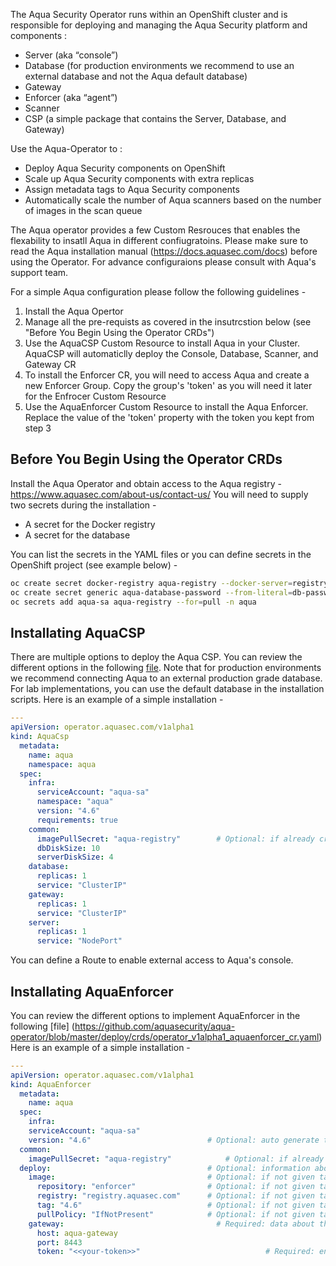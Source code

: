 The Aqua Security Operator runs within an OpenShift cluster and is responsible for deploying and managing the Aqua Security platform and components :
* Server (aka “console”)
* Database (for production environments we recommend to use an external database and not the Aqua default database)  
* Gateway 
* Enforcer (aka “agent”)
* Scanner
* CSP (a simple package that contains the Server, Database, and Gateway)

Use the Aqua-Operator to : 
* Deploy Aqua Security components on OpenShift
* Scale up Aqua Security components with extra replicas
* Assign metadata tags to Aqua Security components
* Automatically scale the number of Aqua scanners based on the number of images in the scan queue
	
The Aqua operator provides a few Custom Resrouces that enables the flexability to insatll Aqua in different confiugratoins. Please make sure to read the Aqua installation manual (https://docs.aquasec.com/docs) before using the Operator. For advance configuraions please consult with Aqua's support team.
    
For a simple Aqua configuration please follow the following guidelines -
1. Install the Aqua Opertor 
2. Manage all the pre-requists as covered in the insutrcstion below (see "Before You Begin Using the Operator CRDs")
3. Use the AquaCSP Custom Resource to install Aqua in your Cluster. AquaCSP will automaticlly deploy the Console, Database, Scanner, and Gateway CR
4. To install the Enforcer CR, you will need to access Aqua and create a new Enforcer Group. Copy the group's 'token' as you will need it later for the Enfrocer Custom Resource
5. Use the AquaEnforcer Custom Resource to install the Aqua Enforcer. Replace the value of the 'token' property with the token you kept from step 3
	

## Before You Begin Using the Operator CRDs
Install the Aqua Operator and obtain access to the Aqua registry - https://www.aquasec.com/about-us/contact-us/
You will need to supply two secrets during the installation - 
* A secret for the Docker registry
* A secret for the database

You can  list the secrets in the YAML files or you can define secrets in the OpenShift project (see example below) -
```bash
oc create secret docker-registry aqua-registry --docker-server=registry.aquasec.com --docker-username=<AQUA_USERNAME> --docker-password=<AQUA_PASSWORD> --docker-email=<user email> -n aqua
oc create secret generic aqua-database-password --from-literal=db-password=<password> -n aqua
oc secrets add aqua-sa aqua-registry --for=pull -n aqua
```

## Installating AquaCSP
There are multiple options to deploy the Aqua  CSP. You can review the different options in the following [file](https://github.com/aquasecurity/aqua-operator/blob/master/deploy/crds/operator_v1alpha1_aquacsp_cr.yaml).  Note that for production environments we recommend connecting Aqua to an external production grade database. For lab implementations,  you can use the default database in the installation scripts.
Here is an example of a simple installation  - 
```yaml
---
apiVersion: operator.aquasec.com/v1alpha1
kind: AquaCsp
  metadata:
    name: aqua
    namespace: aqua
  spec:
    infra:                                    
      serviceAccount: "aqua-sa"               
      namespace: "aqua"                       
      version: "4.6"                          
      requirements: true                      
    common:
      imagePullSecret: "aqua-registry"        # Optional: if already created image pull secret then mention in here
      dbDiskSize: 10       
      serverDiskSize: 4   
    database:                                 
      replicas: 1                            
      service: "ClusterIP"                    
    gateway:                                  
      replicas: 1                             
      service: "ClusterIP"                    
    server:                                   
      replicas: 1                             
      service: "NodePort" 
```

You can define a Route to enable external access to Aqua's console.

## Installating AquaEnforcer
You can review the different options to implement AquaEnforcer in the following [file] (https://github.com/aquasecurity/aqua-operator/blob/master/deploy/crds/operator_v1alpha1_aquaenforcer_cr.yaml)
Here is an example of a simple installation  - 
```yaml
---
apiVersion: operator.aquasec.com/v1alpha1
kind: AquaEnforcer
  metadata:
    name: aqua
  spec:
    infra:                                    
    serviceAccount: "aqua-sa"                
    version: "4.6"                          # Optional: auto generate to latest version
  common:
    imagePullSecret: "aqua-registry"            # Optional: if already created image pull secret then mention in here
  deploy:                                   # Optional: information about aqua enforcer deployment
    image:                                  # Optional: if not given take the default value and version from infra.version
      repository: "enforcer"                # Optional: if not given take the default value - enforcer
      registry: "registry.aquasec.com"      # Optional: if not given take the default value - registry.aquasec.com
      tag: "4.6"                            # Optional: if not given take the default value - 4.5 (latest tested version for this operator version)
      pullPolicy: "IfNotPresent"            # Optional: if not given take the default value - IfNotPresent
    gateway:                                  # Required: data about the gateway address
      host: aqua-gateway
      port: 8443
      token: "<<your-token>>"                            # Required: enforcer group token also can use an existing secret instead
```
